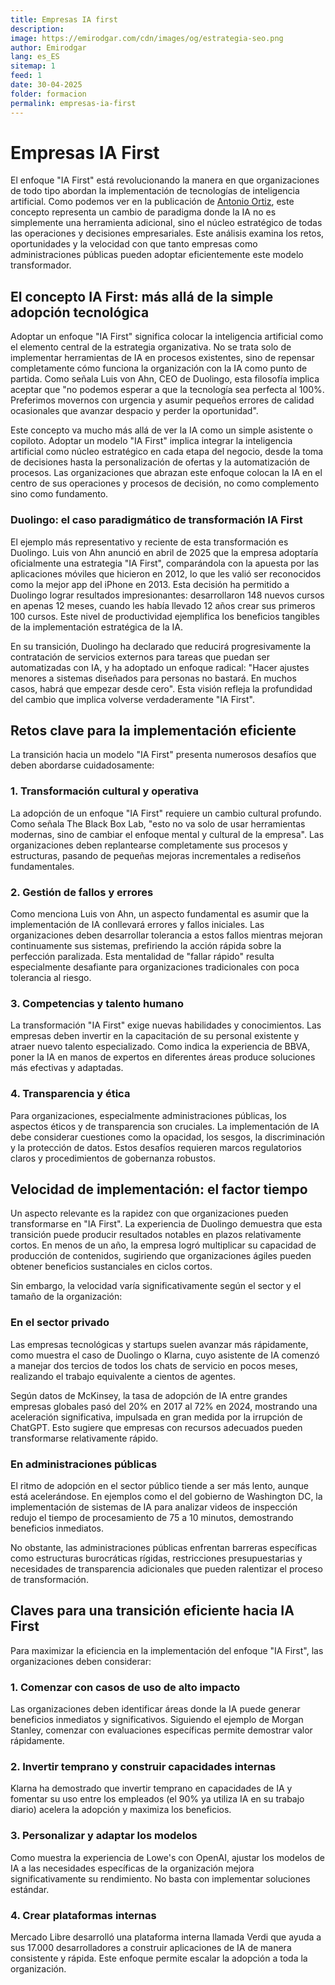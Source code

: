 ```yaml
---
title: Empresas IA first
description: 
image: https://emirodgar.com/cdn/images/og/estrategia-seo.png
author: Emirodgar
lang: es_ES
sitemap: 1
feed: 1
date: 30-04-2025
folder: formacion
permalink: empresas-ia-first
---
```



# Empresas IA First

El enfoque "IA First" está revolucionando la manera en que organizaciones de todo tipo abordan la implementación de tecnologías de inteligencia artificial. Como podemos ver en la publicación de [Antonio Ortiz](https://x.com/antonello), este concepto representa un cambio de paradigma donde la IA no es simplemente una herramienta adicional, sino el núcleo estratégico de todas las operaciones y decisiones empresariales. Este análisis examina los retos, oportunidades y la velocidad con que tanto empresas como administraciones públicas pueden adoptar eficientemente este modelo transformador.

## El concepto IA First: más allá de la simple adopción tecnológica

Adoptar un enfoque "IA First" significa colocar la inteligencia artificial como el elemento central de la estrategia organizativa. No se trata solo de implementar herramientas de IA en procesos existentes, sino de repensar completamente cómo funciona la organización con la IA como punto de partida. Como señala Luis von Ahn, CEO de Duolingo, esta filosofía implica aceptar que "no podemos esperar a que la tecnología sea perfecta al 100%. Preferimos movernos con urgencia y asumir pequeños errores de calidad ocasionales que avanzar despacio y perder la oportunidad".

Este concepto va mucho más allá de ver la IA como un simple asistente o copiloto. Adoptar un modelo "IA First" implica integrar la inteligencia artificial como núcleo estratégico en cada etapa del negocio, desde la toma de decisiones hasta la personalización de ofertas y la automatización de procesos. Las organizaciones que abrazan este enfoque colocan la IA en el centro de sus operaciones y procesos de decisión, no como complemento sino como fundamento.

### Duolingo: el caso paradigmático de transformación IA First

El ejemplo más representativo y reciente de esta transformación es Duolingo. Luis von Ahn anunció en abril de 2025 que la empresa adoptaría oficialmente una estrategia "IA First", comparándola con la apuesta por las aplicaciones móviles que hicieron en 2012, lo que les valió ser reconocidos como la mejor app del iPhone en 2013. Esta decisión ha permitido a Duolingo lograr resultados impresionantes: desarrollaron 148 nuevos cursos en apenas 12 meses, cuando les había llevado 12 años crear sus primeros 100 cursos. Este nivel de productividad ejemplifica los beneficios tangibles de la implementación estratégica de la IA.

En su transición, Duolingo ha declarado que reducirá progresivamente la contratación de servicios externos para tareas que puedan ser automatizadas con IA, y ha adoptado un enfoque radical: "Hacer ajustes menores a sistemas diseñados para personas no bastará. En muchos casos, habrá que empezar desde cero". Esta visión refleja la profundidad del cambio que implica volverse verdaderamente "IA First".

## Retos clave para la implementación eficiente

La transición hacia un modelo "IA First" presenta numerosos desafíos que deben abordarse cuidadosamente:

### 1. Transformación cultural y operativa

La adopción de un enfoque "IA First" requiere un cambio cultural profundo. Como señala The Black Box Lab, "esto no va solo de usar herramientas modernas, sino de cambiar el enfoque mental y cultural de la empresa". Las organizaciones deben replantearse completamente sus procesos y estructuras, pasando de pequeñas mejoras incrementales a rediseños fundamentales.

### 2. Gestión de fallos y errores

Como menciona Luis von Ahn, un aspecto fundamental es asumir que la implementación de IA conllevará errores y fallos iniciales. Las organizaciones deben desarrollar tolerancia a estos fallos mientras mejoran continuamente sus sistemas, prefiriendo la acción rápida sobre la perfección paralizada. Esta mentalidad de "fallar rápido" resulta especialmente desafiante para organizaciones tradicionales con poca tolerancia al riesgo.

### 3. Competencias y talento humano

La transformación "IA First" exige nuevas habilidades y conocimientos. Las empresas deben invertir en la capacitación de su personal existente y atraer nuevo talento especializado. Como indica la experiencia de BBVA, poner la IA en manos de expertos en diferentes áreas produce soluciones más efectivas y adaptadas.

### 4. Transparencia y ética

Para organizaciones, especialmente administraciones públicas, los aspectos éticos y de transparencia son cruciales. La implementación de IA debe considerar cuestiones como la opacidad, los sesgos, la discriminación y la protección de datos. Estos desafíos requieren marcos regulatorios claros y procedimientos de gobernanza robustos.

## Velocidad de implementación: el factor tiempo

Un aspecto relevante es la rapidez con que organizaciones pueden transformarse en "IA First". La experiencia de Duolingo demuestra que esta transición puede producir resultados notables en plazos relativamente cortos. En menos de un año, la empresa logró multiplicar su capacidad de producción de contenidos, sugiriendo que organizaciones ágiles pueden obtener beneficios sustanciales en ciclos cortos.

Sin embargo, la velocidad varía significativamente según el sector y el tamaño de la organización:

### En el sector privado

Las empresas tecnológicas y startups suelen avanzar más rápidamente, como muestra el caso de Duolingo o Klarna, cuyo asistente de IA comenzó a manejar dos tercios de todos los chats de servicio en pocos meses, realizando el trabajo equivalente a cientos de agentes.

Según datos de McKinsey, la tasa de adopción de IA entre grandes empresas globales pasó del 20% en 2017 al 72% en 2024, mostrando una aceleración significativa, impulsada en gran medida por la irrupción de ChatGPT. Esto sugiere que empresas con recursos adecuados pueden transformarse relativamente rápido.

### En administraciones públicas

El ritmo de adopción en el sector público tiende a ser más lento, aunque está acelerándose. En ejemplos como el del gobierno de Washington DC, la implementación de sistemas de IA para analizar videos de inspección redujo el tiempo de procesamiento de 75 a 10 minutos, demostrando beneficios inmediatos.

No obstante, las administraciones públicas enfrentan barreras específicas como estructuras burocráticas rígidas, restricciones presupuestarias y necesidades de transparencia adicionales que pueden ralentizar el proceso de transformación.

## Claves para una transición eficiente hacia IA First

Para maximizar la eficiencia en la implementación del enfoque "IA First", las organizaciones deben considerar:

### 1. Comenzar con casos de uso de alto impacto

Las organizaciones deben identificar áreas donde la IA puede generar beneficios inmediatos y significativos. Siguiendo el ejemplo de Morgan Stanley, comenzar con evaluaciones específicas permite demostrar valor rápidamente.

### 2. Invertir temprano y construir capacidades internas

Klarna ha demostrado que invertir temprano en capacidades de IA y fomentar su uso entre los empleados (el 90% ya utiliza IA en su trabajo diario) acelera la adopción y maximiza los beneficios.

### 3. Personalizar y adaptar los modelos

Como muestra la experiencia de Lowe's con OpenAI, ajustar los modelos de IA a las necesidades específicas de la organización mejora significativamente su rendimiento. No basta con implementar soluciones estándar.

### 4. Crear plataformas internas

Mercado Libre desarrolló una plataforma interna llamada Verdi que ayuda a sus 17.000 desarrolladores a construir aplicaciones de IA de manera consistente y rápida. Este enfoque permite escalar la adopción a toda la organización.
